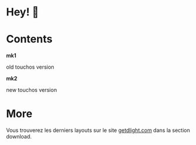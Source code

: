 # Hey! 🤗

# Contents

**mk1**

old touchos version

**mk2**

new touchos version

# More

Vous trouverez les derniers layouts sur le site [getdlight.com](https://getdlight.com/en/downloaden) dans la section download.
